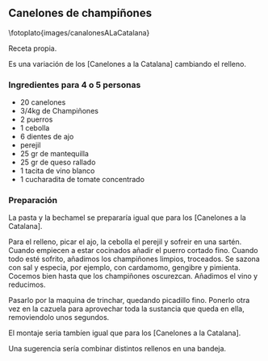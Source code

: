 ## Canelones de champiñones

\fotoplato{images/canalonesALaCatalana}

Receta propia.

Es una variación de los [Canelones a la Catalana]
cambiando el relleno.

### Ingredientes para 4 o 5 personas

- 20 canelones
- 3/4kg de Champiñones
- 2 puerros
- 1 cebolla
- 6 dientes de ajo
- perejil
- 25 gr de mantequilla
- 25 gr de queso rallado
- 1 tacita de vino blanco
- 1 cucharadita de tomate concentrado

### Preparación

La pasta y la bechamel se prepararía igual que para
los [Canelones a la Catalana].

Para el relleno, picar el ajo, la cebolla el perejil y sofreir en una sartén.
Cuando empiecen a estar cocinados añadir el puerro cortado fino.
Cuando todo esté sofrito, añadimos los champiñones limpios, troceados.
Se sazona con sal y especia, por ejemplo, con cardamomo, gengibre y pimienta.
Cocemos bien hasta que los champiñones oscurezcan.
Añadimos el vino y reducimos.

Pasarlo por la maquina de trinchar, quedando picadillo fino.
Ponerlo otra vez en la cazuela para aprovechar toda la sustancia que queda en ella, removiendolo unos segundos.

El montaje seria tambíen igual que para los
[Canelones a la Catalana].

Una sugerencia sería combinar distintos rellenos en una bandeja.


